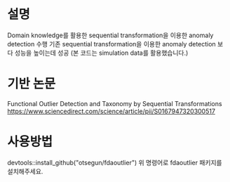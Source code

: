 # 설명
Domain knowledge를 활용한 sequential transformation을 이용한 anomaly detection 수행
기존 sequential transformation을 이용한 anomaly detection 보다 성능을 높이는데 성공
(본 코드는 simulation data를 활용했습니다.)

# 기반 논문  
Functional Outlier Detection and Taxonomy by Sequential Transformations
https://www.sciencedirect.com/science/article/pii/S0167947320300517

# 사용방법
devtools::install_github("otsegun/fdaoutlier")
위 명령어로 fdaoutlier 패키지를 설치해주세요.

